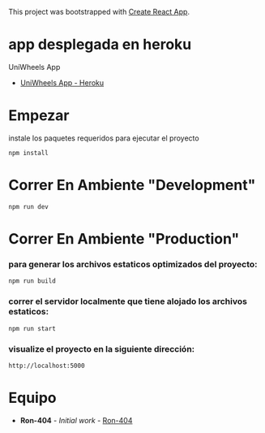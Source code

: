 This project was bootstrapped with [Create React App](https://github.com/facebook/create-react-app).

# app desplegada en heroku

UniWheels App

* [UniWheels App - Heroku](https://uniwheels-frontend.herokuapp.com/)

# Empezar

instale los paquetes requeridos para ejecutar el proyecto

```
npm install
```

# Correr En Ambiente "Development"

```
npm run dev
```

# Correr En Ambiente "Production"

### para generar los archivos estaticos optimizados del proyecto:
``` 
npm run build
```

### correr el servidor localmente que tiene alojado los archivos estaticos:

```
npm run start
```
### visualize el proyecto en la siguiente dirección:

```
http://localhost:5000
```

# Equipo

* **Ron-404** - *Initial work* - [Ron-404](https://github.com/orgs/Ron-404)